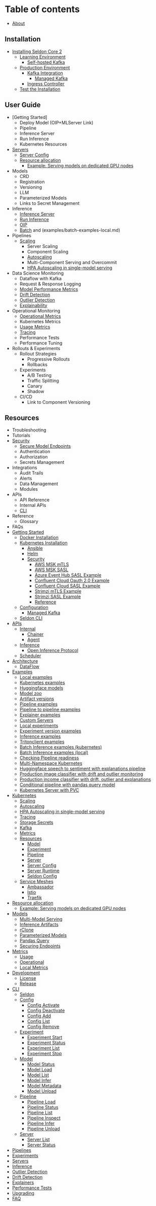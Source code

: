 # Table of contents
* [About](README.md)

## Installation
* [Installing Seldon Core 2](installation/README.md)
    * [Learning Environment](installation/learning-environment/README.md)
      * [Self-hosted Kafka](installation/learning-environment/self-hosted-kafka.md)
    * [Production Environment](installation/production-environment/README.md)
      * [Kafka Integration](installation/production-environment/kafka/README.md)
         * [Managed Kafka](installation/production-environment/kafka/managed-kafka.md) 
      * [Ingress Controller](installation/production-environment/ingress-controller/istio.md)
    * [Test the Installation](installation/test-installation.md)
## User Guide
* [Getting Started]
  * Deploy Model (OIP+MLServer Link)
  * Pipeline
  * Inference Server
  * Run Inference
  * Kubernetes Resources  
* [Servers](kubernetes/resources/server.md)
    * [Server Config](kubernetes/resources/serverconfig.md)
    * [Resource allocation](resource-allocation/README.md)
      * [Example: Serving models on dedicated GPU nodes](resource-allocation/example-serving-models-on-dedicated-gpu-nodes.md)
* Models
    * CRD
    * Registration
    * Versioning
    * LLM
    * Parameterized Models
    * Links to Secret Management 
* Inference
    * [Inference Server](https://docs.seldon.io/projects/seldon-core/en/v2/contents/about/index.html#inference-servers)
    * [Run Inference](https://docs.seldon.io/projects/seldon-core/en/v2/contents/inference/index.html)
    * [OIP](apis/inference/v2.md)
    * [Batch](examples/batch-examples-k8s.md) and (examples/batch-examples-local.md)
* Pipelines
    * [Scaling](kubernetes/scaling.md)
        * Server Scaling
        * Component Scaling
        * [Autoscaling](kubernetes/autoscaling.md)
        * Multi-Component Serving and Overcommit
        * [HPA Autoscaling in single-model serving](kubernetes/hpa-rps-autoscaling.md)
* Data Science Monitoring
    * Dataflow with Kafka
    * Request & Response Logging
    * [Model Performance Metrics](performance-tests.md)
    * [Drift Detection](drift.md)
    * [Outlier Detection](outlier.md)
    * [Explainability](explainers.md)
* Operational Monitoring
    * [Operational Metrics](metrics/operational.md)
    * Kubernetes Metrics
    * [Usage Metrics](metrics/usage.md)
    * [Tracing](kubernetes/tracing.md)
    * Performance Tests
    * Performance Tuning 
* Rollouts & Experiments
    * Rollout Strategies
        * Progressive Rollouts
        * Rollbacks
    * Experiments
      * A/B Testing
      * Traffic Splitting
      * Canary
      * Shadow 
    * CI/CD
      * Link to Component Versioning 
## Resources
* Troubleshooting
* Tutorials
* [Security](https://docs.seldon.io/projects/seldon-core/en/v2/contents/getting-started/kubernetes-installation/security/index.html)
  * [Secure Model Endpoints](models/securing-endpoints.md)
  * Authentication
  * Authorization
  * Secrets Management
* Integrations
    * Audit Trails
    * Alerts
    * Data Management
    * Modules 
* APIs
    * API Reference
    * Internal APIs
    * [CLI](https://docs.seldon.io/projects/seldon-core/en/v2/contents/getting-started/cli.html)
* Reference
    * Glossary 
* FAQs           
* [Getting Started](getting-started/README.md)
  * [Docker Installation](getting-started/docker-installation.md)
  * [Kubernetes Installation](getting-started/kubernetes-installation/README.md)
    * [Ansible](getting-started/kubernetes-installation/ansible.md)
    * [Helm](getting-started/kubernetes-installation/helm.md)
    * [Security](getting-started/kubernetes-installation/security/README.md)
      * [AWS MSK mTLS](getting-started/kubernetes-installation/security/aws-msk-mtls.md)
      * [AWS MSK SASL](getting-started/kubernetes-installation/security/aws-msk-sasl.md)
      * [Azure Event Hub SASL Example](getting-started/kubernetes-installation/security/azure-event-hub-sasl.md)
      * [Confluent Cloud Oauth 2.0 Example](getting-started/kubernetes-installation/security/confluent-oauth.md)
      * [Confluent Cloud SASL Example](getting-started/kubernetes-installation/security/confluent-sasl.md)
      * [Strimzi mTLS Example](getting-started/kubernetes-installation/security/strimzi-mtls.md)
      * [Strimzi SASL Example](getting-started/kubernetes-installation/security/strimzi-sasl.md)
      * [Reference](getting-started/kubernetes-installation/security/reference.md)
  * [Configuration](getting-started/configuration.md)
      * [Managed Kafka](getting-started/managed-kafka.md)
  * [Seldon CLI](getting-started/cli.md)
* [APIs](apis/README.md)
  * [Internal](apis/internal/README.md)
    * [Chainer](apis/internal/chainer.md)
    * [Agent](apis/internal/agent.md)
  * [Inference](apis/inference/README.md)
    * [Open Inference Protocol](apis/inference/v2.md)
  * [Scheduler](apis/scheduler.md)
* [Architecture](architecture/README.md)
  * [DataFlow](architecture/dataflow.md)
* [Examples](examples/README.md)
  * [Local examples](examples/local-examples.md)
  * [Kubernetes examples](examples/k8s-examples.md)
  * [Huggingface models](examples/huggingface.md)
  * [Model zoo](examples/model-zoo.md)
  * [Artifact versions](examples/multi-version.md)
  * [Pipeline examples](examples/pipeline-examples.md)
  * [Pipeline to pipeline examples](examples/pipeline-to-pipeline.md)
  * [Explainer examples](examples/explainer-examples.md)
  * [Custom Servers](examples/custom-servers.md)
  * [Local experiments](examples/local-experiments.md)
  * [Experiment version examples](examples/experiment-versions.md)
  * [Inference examples](examples/inference.md)
  * [Tritonclient examples](examples/tritonclient-examples.md)
  * [Batch Inference examples (kubernetes)](examples/batch-examples-k8s.md)
  * [Batch Inference examples (local)](examples/batch-examples-local.md)
  * [Checking Pipeline readiness](examples/pipeline-ready-and-metadata.md)
  * [Multi-Namespace Kubernetes](examples/k8s-clusterwide.md)
  * [Huggingface speech to sentiment with explanations pipeline](examples/speech-to-sentiment.md)
  * [Production image classifier with drift and outlier monitoring](examples/cifar10.md)
  * [Production income classifier with drift, outlier and explanations](examples/income.md)
  * [Conditional pipeline with pandas query model](examples/pandasquery.md)
  * [Kubernetes Server with PVC](examples/k8s-pvc.md)
* [Kubernetes](kubernetes/README.md)
  * [Scaling](kubernetes/scaling.md)
  * [Autoscaling](kubernetes/autoscaling.md)
  * [HPA Autoscaling in single-model serving](kubernetes/hpa-rps-autoscaling.md)
  * [Tracing](kubernetes/tracing.md)
  * [Storage Secrets](kubernetes/storage-secrets.md)
  * [Kafka](kubernetes/kafka.md)
  * [Metrics](kubernetes/metrics.md)
  * [Resources](kubernetes/resources/README.md)
    * [Model](kubernetes/resources/model.md)
    * [Experiment](kubernetes/resources/experiment.md)
    * [Pipeline](kubernetes/resources/pipeline.md)
    * [Server](kubernetes/resources/server.md)
    * [Server Config](kubernetes/resources/serverconfig.md)
    * [Server Runtime](kubernetes/resources/seldonruntime.md)
    * [Seldon Config](kubernetes/resources/seldonconfig.md)
  * [Service Meshes](kubernetes/service-meshes/README.md)
    * [Ambassador](kubernetes/service-meshes/ambassador.md)
    * [Istio](kubernetes/service-meshes/istio.md)
    * [Traefik](kubernetes/service-meshes/traefik.md)
* [Resource allocation](resource-allocation/README.md)
  * [Example: Serving models on dedicated GPU nodes](resource-allocation/example-serving-models-on-dedicated-gpu-nodes.md)
* [Models](models/README.md)
  * [Multi-Model Serving](models/mms.md)
  * [Inference Artifacts](models/inference-artifacts.md)
  * [rClone](models/rclone.md)
  * [Parameterized Models](models/parameterized-models/README.md)
  * [Pandas Query](models/parameterized-models/pandasquery.md)
  * [Securing Endpoints](models/securing-endpoints.md)
* [Metrics](metrics/README.md)
  * [Usage](metrics/usage.md)
  * [Operational](metrics/operational.md)
  * [Local Metrics](metrics/local-metrics-test.md)
* [Development](development/README.md)
  * [License](development/licenses.md)
  * [Release](development/release.md)
* [CLI](cli/README.md)
  * [Seldon](cli/seldon.md)
  * [Config](cli/seldon\_config.md)
    * [Config Activate](cli/seldon\_config\_activate.md)
    * [Config Deactivate](cli/seldon\_config\_deactivate.md)
    * [Config Add](cli/seldon\_config\_add.md)
    * [Config List](cli/seldon\_config\_list.md)
    * [Config Remove](cli/seldon\_config\_remove.md)
  * [Experiment](cli/seldon\_experiment.md)
    * [Experiment Start](cli/seldon\_experiment\_start.md)
    * [Experiment Status](cli/seldon\_experiment\_status.md)
    * [Experiment List](cli/seldon\_experiment\_list.md)
    * [Experiment Stop](cli/seldon\_experiment\_stop.md)
  * [Model](cli/seldon\_model.md)
    * [Model Status](cli/seldon\_model\_status.md)
    * [Model Load](cli/seldon\_model\_load.md)
    * [Model List](cli/seldon\_model\_list.md)
    * [Model Infer](cli/seldon\_model\_infer.md)
    * [Model Metadata](cli/seldon\_model\_metadata.md)
    * [Model Unload](cli/seldon\_model\_unload.md)
  * [Pipeline](cli/seldon\_pipeline.md)
    * [Pipeline Load](cli/seldon\_pipeline\_load.md)
    * [Pipeline Status](cli/seldon\_pipeline\_status.md)
    * [Pipeline List](cli/seldon\_pipeline\_list.md)
    * [Pipeline Inspect](cli/seldon\_pipeline\_inspect.md)
    * [Pipeline Infer](cli/seldon\_pipeline\_infer.md)
    * [Pipeline Unload](cli/seldon\_pipeline\_unload.md)
  * [Server](cli/seldon\_server.md)
    * [Server List](cli/seldon\_server\_list.md)
    * [Server Status](cli/seldon\_server\_status.md)
* [Pipelines](pipelines.md)
* [Experiments](experiments.md)
* [Servers](servers.md)
* [Inference](inference.md)
* [Outlier Detection](outlier.md)
* [Drift Detection](drift.md)
* [Explainers](explainers.md)
* [Performance Tests](performance-tests.md)
* [Upgrading](upgrading.md)
* [FAQ](faqs.md)
